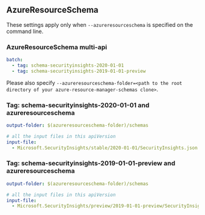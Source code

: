 ## AzureResourceSchema

These settings apply only when `--azureresourceschema` is specified on the command line.

### AzureResourceSchema multi-api

``` yaml $(azureresourceschema) && $(multiapi)
batch:
  - tag: schema-securityinsights-2020-01-01
  - tag: schema-securityinsights-2019-01-01-preview

```

Please also specify `--azureresourceschema-folder=<path to the root directory of your azure-resource-manager-schemas clone>`.

### Tag: schema-securityinsights-2020-01-01 and azureresourceschema

``` yaml $(tag) == 'schema-securityinsights-2020-01-01' && $(azureresourceschema)
output-folder: $(azureresourceschema-folder)/schemas

# all the input files in this apiVersion
input-file:
  - Microsoft.SecurityInsights/stable/2020-01-01/SecurityInsights.json

```

### Tag: schema-securityinsights-2019-01-01-preview and azureresourceschema

``` yaml $(tag) == 'schema-securityinsights-2019-01-01-preview' && $(azureresourceschema)
output-folder: $(azureresourceschema-folder)/schemas

# all the input files in this apiVersion
input-file:
  - Microsoft.SecurityInsights/preview/2019-01-01-preview/SecurityInsights.json

```
